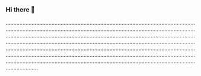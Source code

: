 ### Hi there 👋

.........................................................................................................................................................................................................................................................................................................................................................................................................................................................................................................................................................................................................................................................................................................................................................................................................................................................................................................................